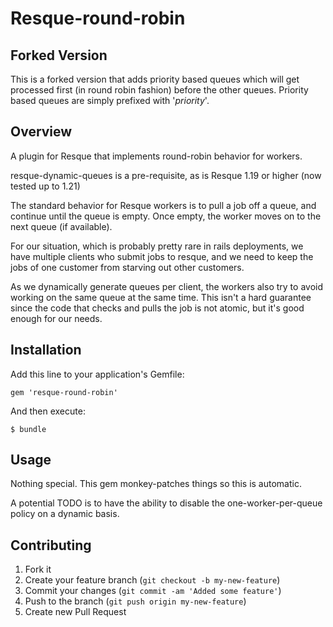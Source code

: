 Resque-round-robin
==================

## Forked Version

This is a forked version that adds priority based queues which will
get processed first (in round robin fashion) before the other queues.
Priority based queues are simply prefixed with '_priority_'.


## Overview

A plugin for Resque that implements round-robin behavior for workers.

resque-dynamic-queues is a pre-requisite, as is Resque 1.19 or higher
(now tested up to 1.21)

The standard behavior for Resque workers is to pull a job off a queue,
and continue until the queue is empty.  Once empty, the worker moves
on to the next queue (if available).

For our situation, which is probably pretty rare in rails deployments,
we have multiple clients who submit jobs to resque, and we need to
keep the jobs of one customer from starving out other customers.

As we dynamically generate queues per client, the workers also try to
avoid working on the same queue at the same time.  This isn't a hard
guarantee since the code that checks and pulls the job is not atomic,
but it's good enough for our needs.


## Installation

Add this line to your application's Gemfile:

    gem 'resque-round-robin'

And then execute:

    $ bundle

## Usage

Nothing special.  This gem monkey-patches things so this is automatic.

A potential TODO is to have the ability to disable the one-worker-per-queue
policy on a dynamic basis.


## Contributing

1. Fork it
2. Create your feature branch (`git checkout -b my-new-feature`)
3. Commit your changes (`git commit -am 'Added some feature'`)
4. Push to the branch (`git push origin my-new-feature`)
5. Create new Pull Request

